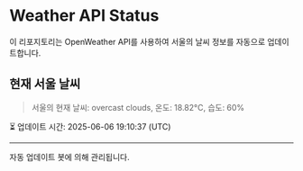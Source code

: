 
# Weather API Status

이 리포지토리는 OpenWeather API를 사용하여 서울의 날씨 정보를 자동으로 업데이트합니다.

## 현재 서울 날씨
> 서울의 현재 날씨: overcast clouds, 온도: 18.82°C, 습도: 60%

⏳ 업데이트 시간: 2025-06-06 19:10:37 (UTC)

---
자동 업데이트 봇에 의해 관리됩니다.
